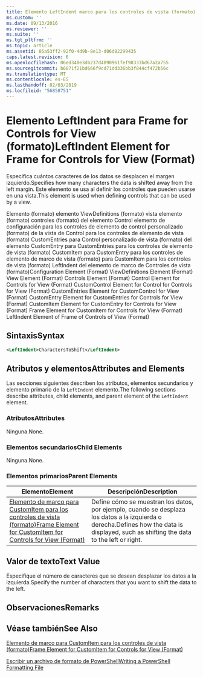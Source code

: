 ```yaml
---
title: Elemento LeftIndent marco para los controles de vista (formato) | Microsoft Docs
ms.custom: ''
ms.date: 09/13/2016
ms.reviewer: ''
ms.suite: ''
ms.tgt_pltfrm: ''
ms.topic: article
ms.assetid: 85a53ff2-92f0-4d9b-8e13-d06d82299435
caps.latest.revision: 6
ms.openlocfilehash: 06ed340e3db237d4090961fef98333bd67a2a755
ms.sourcegitcommit: b6871f21bd666f9cd71dd336bb3f844cf472b56c
ms.translationtype: MT
ms.contentlocale: es-ES
ms.lasthandoff: 02/03/2019
ms.locfileid: "56858751"
---
```

# <a name="leftindent-element-for-frame-for-controls-for-view-format"></a><span data-ttu-id="474dc-102">Elemento LeftIndent para Frame for Controls for View (formato)</span><span class="sxs-lookup"><span data-stu-id="474dc-102">LeftIndent Element for Frame for Controls for View (Format)</span></span>

<span data-ttu-id="474dc-103">Especifica cuántos caracteres de los datos se desplacen el margen izquierdo.</span><span class="sxs-lookup"><span data-stu-id="474dc-103">Specifies how many characters the data is shifted away from the left margin.</span></span> <span data-ttu-id="474dc-104">Este elemento se usa al definir los controles que pueden usarse en una vista.</span><span class="sxs-lookup"><span data-stu-id="474dc-104">This element is used when defining controls that can be used by a view.</span></span>

<span data-ttu-id="474dc-105">Elemento (formato) elemento ViewDefinitions (formato) vista elemento (formato) controles (formato) del elemento Control elemento de configuración para los controles de elemento de control personalizado (formato) de la vista de Control para los controles de elemento de vista (formato) CustomEntries para Control personalizado de vista (formato) del elemento CustomEntry para CustomEntries para los controles de elemento de vista (formato) CustomItem para CustomEntry para los controles de elemento de marco de vista (formato) para CustomItem para los controles de vista (formato) LeftIndent del elemento de marco de Controles de vista (formato)</span><span class="sxs-lookup"><span data-stu-id="474dc-105">Configuration Element (Format) ViewDefinitions Element (Format) View Element (Format) Controls Element (Format) Control Element for Controls for View (Format) CustomControl Element for Control for Controls for View (Format) CustomEntries Element for CustomControl for View (Format) CustomEntry Element for CustomEntries for Controls for View (Format) CustomItem Element for CustomEntry for Controls for View (Format) Frame Element for CustomItem for Controls for View (Format) LeftIndent Element of Frame of Controls of View (Format)</span></span>

## <a name="syntax"></a><span data-ttu-id="474dc-106">Sintaxis</span><span class="sxs-lookup"><span data-stu-id="474dc-106">Syntax</span></span>

```xml
<LeftIndent>CharactersToShift</LeftIndent>
```

## <a name="attributes-and-elements"></a><span data-ttu-id="474dc-107">Atributos y elementos</span><span class="sxs-lookup"><span data-stu-id="474dc-107">Attributes and Elements</span></span>

<span data-ttu-id="474dc-108">Las secciones siguientes describen los atributos, elementos secundarios y elemento primario de la `LeftIndent` elemento.</span><span class="sxs-lookup"><span data-stu-id="474dc-108">The following sections describe attributes, child elements, and parent element of the `LeftIndent` element.</span></span>

### <a name="attributes"></a><span data-ttu-id="474dc-109">Atributos</span><span class="sxs-lookup"><span data-stu-id="474dc-109">Attributes</span></span>

<span data-ttu-id="474dc-110">Ninguna.</span><span class="sxs-lookup"><span data-stu-id="474dc-110">None.</span></span>

### <a name="child-elements"></a><span data-ttu-id="474dc-111">Elementos secundarios</span><span class="sxs-lookup"><span data-stu-id="474dc-111">Child Elements</span></span>

<span data-ttu-id="474dc-112">Ninguna.</span><span class="sxs-lookup"><span data-stu-id="474dc-112">None.</span></span>

### <a name="parent-elements"></a><span data-ttu-id="474dc-113">Elementos primarios</span><span class="sxs-lookup"><span data-stu-id="474dc-113">Parent Elements</span></span>

|<span data-ttu-id="474dc-114">Elemento</span><span class="sxs-lookup"><span data-stu-id="474dc-114">Element</span></span>|<span data-ttu-id="474dc-115">Descripción</span><span class="sxs-lookup"><span data-stu-id="474dc-115">Description</span></span>|
|-------------|-----------------|
|[<span data-ttu-id="474dc-116">Elemento de marco para CustomItem para los controles de vista (formato)</span><span class="sxs-lookup"><span data-stu-id="474dc-116">Frame Element for CustomItem for Controls for View (Format)</span></span>](./frame-element-for-customitem-for-controls-for-view-format.md)|<span data-ttu-id="474dc-117">Define cómo se muestran los datos, por ejemplo, cuando se desplaza los datos a la izquierda o derecha.</span><span class="sxs-lookup"><span data-stu-id="474dc-117">Defines how the data is displayed, such as shifting the data to the left or right.</span></span>|

## <a name="text-value"></a><span data-ttu-id="474dc-118">Valor de texto</span><span class="sxs-lookup"><span data-stu-id="474dc-118">Text Value</span></span>

<span data-ttu-id="474dc-119">Especifique el número de caracteres que se desean desplazar los datos a la izquierda.</span><span class="sxs-lookup"><span data-stu-id="474dc-119">Specify the number of characters that you want to shift the data to the left.</span></span>

## <a name="remarks"></a><span data-ttu-id="474dc-120">Observaciones</span><span class="sxs-lookup"><span data-stu-id="474dc-120">Remarks</span></span>

## <a name="see-also"></a><span data-ttu-id="474dc-121">Véase también</span><span class="sxs-lookup"><span data-stu-id="474dc-121">See Also</span></span>

[<span data-ttu-id="474dc-122">Elemento de marco para CustomItem para los controles de vista (formato)</span><span class="sxs-lookup"><span data-stu-id="474dc-122">Frame Element for CustomItem for Controls for View (Format)</span></span>](./frame-element-for-customitem-for-controls-for-view-format.md)

[<span data-ttu-id="474dc-123">Escribir un archivo de formato de PowerShell</span><span class="sxs-lookup"><span data-stu-id="474dc-123">Writing a PowerShell Formatting File</span></span>](./writing-a-powershell-formatting-file.md)
